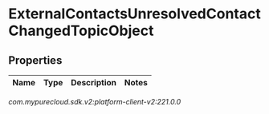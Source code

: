 # ExternalContactsUnresolvedContactChangedTopicObject


## Properties

| Name | Type | Description | Notes |
| ------------ | ------------- | ------------- | ------------- |




_com.mypurecloud.sdk.v2:platform-client-v2:221.0.0_
